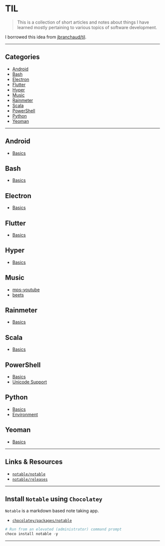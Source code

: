 # TIL

> This is a collection of short articles and notes about things I have learned mostly pertaining to various topics of software development.

I borrowed this idea from [jbranchaud/til](https://github.com/jbranchaud/til).

---

## Categories

- [Android](https://github.com/patevs/til#android)
- [Bash](https://github.com/patevs/til#bash)
- [Electron](https://github.com/patevs/til#electron)
- [Flutter](https://github.com/patevs/til#flutter)
- [Hyper](https://github.com/patevs/til#hyper)
- [Music](https://github.com/patevs/til#music)
- [Rainmeter](https://github.com/patevs/til#rainmeter)
- [Scala](https://github.com/patevs/til#scala)
- [PowerShell](https://github.com/patevs/til#powershell)
- [Python](https://github.com/patevs/til#python)
- [Yeoman](https://github.com/patevs/til#yeoman)

---

## Android

- [Basics](https://github.com/patevs/til/blob/master/android/android-basics.md)

## Bash

- [Basics](https://github.com/patevs/til/blob/master/bash/bash-basics.md)

## Electron

- [Basics](https://github.com/patevs/til/blob/master/electron/electron-basics.md)

## Flutter

- [Basics](https://github.com/patevs/til/blob/master/flutter/flutter-basics.md)

## Hyper

- [Basics](https://github.com/patevs/til/blob/master/hyper/hyper-basics.md)

## Music

- [mps-youtube](https://github.com/patevs/til/blob/master/music/mpsyt.md)
- [beets](https://github.com/patevs/til/blob/master/music/beets.md)

## Rainmeter

- [Basics](https://github.com/patevs/til/blob/master/rainmeter/rainmeter-basics.md)

## Scala

- [Basics](https://github.com/patevs/til/blob/master/scala/scala-basics.md)

## PowerShell

- [Basics](https://github.com/patevs/til/blob/master/powershell/powershell-basics.md)
- [Unicode Support](https://github.com/patevs/til/blob/master/powershell/unicode-support.md)

## Python

- [Basics](https://github.com/patevs/til/blob/master/python/python-basics.md)
- [Environment](https://github.com/patevs/til/blob/master/python/python-environment.md)

## Yeoman

- [Basics](https://github.com/patevs/til/blob/master/yeoman/yeoman-basics.md)

---

## Links & Resources

- [`notable/notable`](https://github.com/notable/notable)
- [`notable/releases`](https://github.com/notable/notable/releases)

---

## Install `Notable` using `Chocolatey`

`Notable` is a markdown based note taking app.

- [`chocolatey/packages/notable`](https://chocolatey.org/packages/notable)

```powershell
# Run from an elevated (administrator) command prompt
choco install notable -y
```

---
